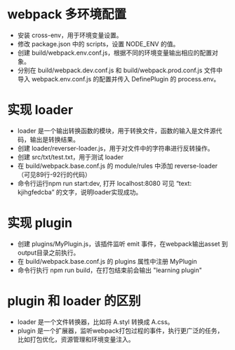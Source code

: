 # webpack 多环境配置

- 安装 cross-env，用于环境变量设置。
- 修改 package.json 中的 scripts，设置 NODE_ENV 的值。
- 创建 build/webpack.env.conf.js，根据不同的环境变量输出相应的配置对象。
- 分别在 build/webpack.dev.conf.js 和 build/webpack.prod.conf.js 文件中导入 webpack.env.conf.js 的配置并传入 DefinePlugin 的 process.env。

# 实现 loader
- loader 是一个输出转换函数的模块，用于转换文件，函数的输入是文件源代码，输出是转换结果。
- 创建 loader/reverser-loader.js，用于对文件中的字符串进行反转操作。
- 创建 src/txt/test.txt，用于测试 loader
- 在 build/webpack.base.conf.js 的 module/rules 中添加 reverse-loader（可见89行-92行的代码）
- 命令行运行npm run start:dev, 打开 localhost:8080 可见 “text: kjihgfedcba” 的文字，说明loader实现成功。

# 实现 plugin
- 创建 plugins/MyPlugin.js，该插件监听 emit 事件，在webpack输出asset 到 output目录之前执行。
- 在 build/webpack.base.conf.js 的 plugins 属性中注册 MyPlugin
- 命令行执行 npm run build，在打包结束前会输出 "learning plugin"

# plugin 和 loader 的区别
- loader 是一个文件转换器，比如将 A.styl 转换成 A.css。
- plugin 是一个扩展器，监听webpack打包过程的事件，执行更广泛的任务，比如打包优化，资源管理和环境变量注入。


